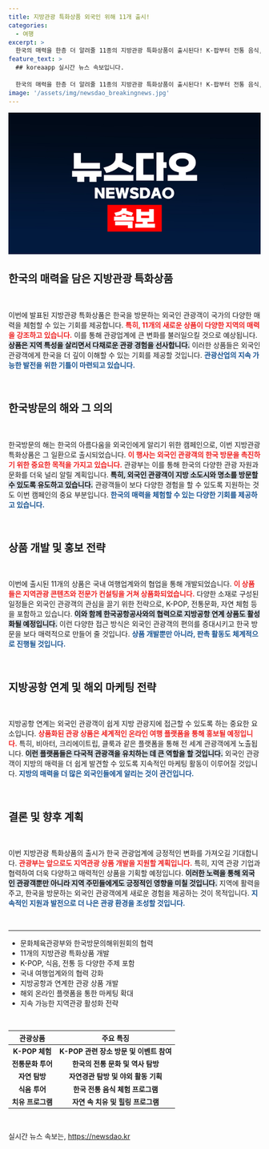 ```yaml
---
title: 지방관광 특화상품 외국인 위해 11개 출시!
categories:
  - 여행
excerpt: >
  한국의 매력을 한층 더 알려줄 11종의 지방관광 특화상품이 출시된다! K-팝부터 전통 음식, 아름다운 자연까지, 외국인 관광객을 위한 맞춤형 여행 프로그램이 시작된다. 여행의 새로운 매력을 발견해 보세요!
feature_text: >
  ## koreaapp 실시간 뉴스 속보입니다.

  한국의 매력을 한층 더 알려줄 11종의 지방관광 특화상품이 출시된다! K-팝부터 전통 음식, 아름다운 자연까지, 외국인 관광객을 위한 맞춤형 여행 프로그램이 시작된다. 여행의 새로운 매력을 발견해 보세요!
image: '/assets/img/newsdao_breakingnews.jpg'
---
```


<p><img src="/assets/img/newsdao_breakingnews.jpg" alt="koreaapp 속보" /></p>

<h2 data-ke-size="size26">한국의 매력을 담은 지방관광 특화상품</h2>

<p data-ke-size="size16">&nbsp;</p>

<p>이번에 발표된 지방관광 특화상품은 한국을 방문하는 외국인 관광객이 국가의 다양한 매력을 체험할 수 있는 기회를 제공합니다. <b><span style="color: #ee2323;">특히, 11개의 새로운 상품이 다양한 지역의 매력을 강조하고 있습니다.</span></b> 이를 통해 관광업계에 큰 변화를 불러일으킬 것으로 예상됩니다. <b><span style="background-color: #21538527;">상품은 지역 특성을 살리면서 다채로운 관광 경험을 선사합니다.</span></b> 이러한 상품들은 외국인 관광객에게 한국을 더 깊이 이해할 수 있는 기회를 제공할 것입니다. <b><span style="color: #1a5490;">관광산업의 지속 가능한 발전을 위한 기틀이 마련되고 있습니다.</span></b></p>

<p data-ke-size="size16">&nbsp;</p>

<h2 data-ke-size="size26">한국방문의 해와 그 의의</h2>

<p data-ke-size="size16">&nbsp;</p>

<p>한국방문의 해는 한국의 아름다움을 외국인에게 알리기 위한 캠페인으로, 이번 지방관광 특화상품은 그 일환으로 출시되었습니다. <b><span style="color: #ee2323;">이 행사는 외국인 관광객의 한국 방문을 촉진하기 위한 중요한 목적을 가지고 있습니다.</span></b> 관광부는 이를 통해 한국의 다양한 관광 자원과 문화를 더욱 널리 알릴 계획입니다. <b><span style="background-color: #21538527;">특히, 외국인 관광객이 지방 소도시와 명소를 방문할 수 있도록 유도하고 있습니다.</span></b> 관광객들이 보다 다양한 경험을 할 수 있도록 지원하는 것도 이번 캠페인의 중요 부분입니다. <b><span style="color: #1a5490;">한국의 매력을 체험할 수 있는 다양한 기회를 제공하고 있습니다.</span></b></p>

<p data-ke-size="size16">&nbsp;</p>

<h2 data-ke-size="size26">상품 개발 및 홍보 전략</h2>

<p data-ke-size="size16">&nbsp;</p>

<p>이번에 출시된 11개의 상품은 국내 여행업계와의 협업을 통해 개발되었습니다. <b><span style="color: #ee2323;">이 상품들은 지역관광 콘텐츠와 전문가 컨설팅을 거쳐 상품화되었습니다.</span></b> 다양한 소재로 구성된 일정들은 외국인 관광객의 관심을 끌기 위한 전략으로, K-POP, 전통문화, 자연 체험 등을 포함하고 있습니다. <b><span style="background-color: #21538527;">이와 함께 한국공항공사와의 협력으로 지방공항 연계 상품도 활성화될 예정입니다.</span></b> 이런 다양한 접근 방식은 외국인 관광객의 편의를 증대시키고 한국 방문을 보다 매력적으로 만들어 줄 것입니다. <b><span style="color: #1a5490;">상품 개발뿐만 아니라, 판촉 활동도 체계적으로 진행될 것입니다.</span></b></p>

<p data-ke-size="size16">&nbsp;</p>

<h2 data-ke-size="size26">지방공항 연계 및 해외 마케팅 전략</h2>

<p data-ke-size="size16">&nbsp;</p>

<p>지방공항 연계는 외국인 관광객이 쉽게 지방 관광지에 접근할 수 있도록 하는 중요한 요소입니다. <b><span style="color: #ee2323;">상품화된 관광 상품은 세계적인 온라인 여행 플랫폼을 통해 홍보될 예정입니다.</span></b> 특히, 비아터, 크리에이트립, 클룩과 같은 플랫폼을 통해 전 세계 관광객에게 노출됩니다. <b><span style="background-color: #21538527;">이런 플랫폼들은 다국적 관광객을 유치하는 데 큰 역할을 할 것입니다.</span></b> 외국인 관광객이 지방의 매력을 더 쉽게 발견할 수 있도록 지속적인 마케팅 활동이 이루어질 것입니다. <b><span style="color: #1a5490;">지방의 매력을 더 많은 외국인들에게 알리는 것이 관건입니다.</span></b></p>

<p data-ke-size="size16">&nbsp;</p>

<h2 data-ke-size="size26">결론 및 향후 계획</h2>

<p data-ke-size="size16">&nbsp;</p>

<p>이번 지방관광 특화상품의 출시가 한국 관광업계에 긍정적인 변화를 가져오길 기대합니다. <b><span style="color: #ee2323;">관광부는 앞으로도 지역관광 상품 개발을 지원할 계획입니다.</span></b> 특히, 지역 관광 기업과 협력하여 더욱 다양하고 매력적인 상품을 기획할 예정입니다. <b><span style="background-color: #21538527;">이러한 노력을 통해 외국인 관광객뿐만 아니라 지역 주민들에게도 긍정적인 영향을 미칠 것입니다.</span></b> 지역에 활력을 주고, 한국을 방문하는 외국인 관광객에게 새로운 경험을 제공하는 것이 목적입니다. <b><span style="color: #1a5490;">지속적인 지원과 발전으로 더 나은 관광 환경을 조성할 것입니다.</span></b></p>

<p data-ke-size="size16">&nbsp;</p>

<hr />

<ul>
  <li>문화체육관광부와 한국방문의해위원회의 협력</li>
  <li>11개의 지방관광 특화상품 개발</li>
  <li>K-POP, 식음, 전통 등 다양한 주제 포함</li>
  <li>국내 여행업계와의 협력 강화</li>
  <li>지방공항과 연계한 관광 상품 개발</li>
  <li>해외 온라인 플랫폼을 통한 마케팅 확대</li>
  <li>지속 가능한 지역관광 활성화 전략</li>
</ul>

<p data-ke-size="size16">&nbsp;</p>

<table style="width: 100%;">
    <thead>
        <tr>
            <th>관광상품</th>
            <th>주요 특징</th>
        </tr>
    </thead>
    <tbody>
        <tr>
            <td style="text-align: center; height: 17px;"><b>K-POP 체험</b></td>
            <td style="text-align: center; height: 17px;"><b>K-POP 관련 장소 방문 및 이벤트 참여</b></td>
        </tr>
        <tr>
            <td style="text-align: center; height: 17px;"><b>전통문화 투어</b></td>
            <td style="text-align: center; height: 17px;"><b>한국의 전통 문화 및 역사 탐방</b></td>
        </tr>
        <tr>
            <td style="text-align: center; height: 17px;"><b>자연 탐방</b></td>
            <td style="text-align: center; height: 17px;"><b>자연경관 탐방 및 야외 활동 기획</b></td>
        </tr>
        <tr>
            <td style="text-align: center; height: 17px;"><b>식음 투어</b></td>
            <td style="text-align: center; height: 17px;"><b>한국 전통 음식 체험 프로그램</b></td>
        </tr>
        <tr>
            <td style="text-align: center; height: 17px;"><b>치유 프로그램</b></td>
            <td style="text-align: center; height: 17px;"><b>자연 속 치유 및 힐링 프로그램</b></td>
        </tr>
    </tbody>
</table>

<p data-ke-size="size16">&nbsp;</p>
실시간 뉴스 속보는, <a href="https://newsdao.kr" rel="dofollow">https://newsdao.kr</a>


